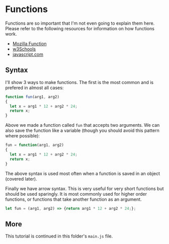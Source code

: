 # Functions

Functions are so important that I'm not even going to explain them here. Please refer to the following resources for information on how functions work.

- [Mozilla Function](https://developer.mozilla.org/en-US/docs/Web/JavaScript/Reference/Functions)
- [w3Schools](https://www.w3schools.com/js/js_functions.asp)
- [javascript.com](https://www.javascript.com/learn/functions)

## Syntax
I'll show 3 ways to make functions. The first is the most common and is prefered in almost all cases:

```Javascript
function fun(arg1, arg2)
{
  let x = arg1 * 12 + arg2 * 24;
  return x;
}
```

Above we made a function called `fun` that accepts two arguments. We can also save the function like a variable (though you should avoid this pattern where possible):

```Javascript
fun = function(arg1, arg2)
{
  let x = arg1 * 12 + arg2 * 24;
  return x;
}
```

The above syntax is used most often when a function is saved in an object (covered later).

Finally we have arrow syntax. This is very useful for very short functions
but should be used sparingly. It is most commonly used for higher order functions, or functions that take another function as an argument.

```Javascript
let fun = (arg1, arg2) => {return arg1 * 12 + arg2 * 24;};
```

## More
This tutorial is continued in this folder's `main.js` file.
